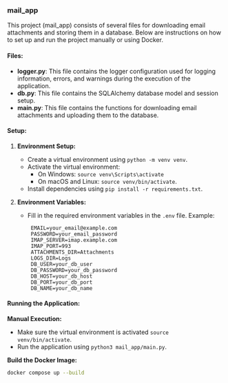 ### mail_app 

This project (mail_app) consists of several files for downloading email attachments and storing them in a database. Below are instructions on how to set up and run the project manually or using Docker.

#### Files:

- **logger.py**: This file contains the logger configuration used for logging information, errors, and warnings during the execution of the application.
- **db.py**: This file contains the SQLAlchemy database model and session setup.
- **main.py**: This file contains the functions for downloading email attachments and uploading them to the database.

#### Setup:

1. **Environment Setup:**

   - Create a virtual environment using `python -m venv venv`.
   - Activate the virtual environment:
     - On Windows: `source venv\Scripts\activate`
     - On macOS and Linux: `source venv/bin/activate`.
   - Install dependencies using `pip install -r requirements.txt`.

2. **Environment Variables:**

   - Fill in the required environment variables in the `.env` file. Example:

     ```dotenv
      EMAIL=your_email@example.com
      PASSWORD=your_email_password
      IMAP_SERVER=imap.example.com
      IMAP_PORT=993
      ATTACHMENTS_DIR=Attachments
      LOGS_DIR=Logs
      DB_USER=your_db_user
      DB_PASSWORD=your_db_password
      DB_HOST=your_db_host
      DB_PORT=your_db_port
      DB_NAME=your_db_name
     ```

#### Running the Application:

**Manual Execution:**

- Make sure the virtual environment is activated `source venv/bin/activate`.
- Run the application using `python3 mail_app/main.py`.


**Build the Docker Image:**

   ```bash
   docker compose up --build
   ```
